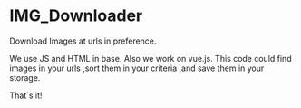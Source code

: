 # IMG_Downloader
Download Images at urls in preference.

We use JS and HTML in base.
Also we work on vue.js.
This code could find images in your urls
                ,sort them in your criteria
                ,and save them in your storage.
                
That`s it!
